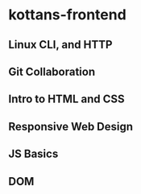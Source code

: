 # kottans-frontend
## Linux CLI, and HTTP
## Git Collaboration
## Intro to HTML and CSS
## Responsive Web Design
## JS Basics
## DOM
